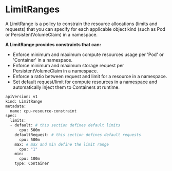 # LimitRanges
A LimitRange is a policy to constrain the resource allocations (limits and requests) that you can specify for each applicable object kind (such as Pod or PersistentVolumeClaim) in a namespace.

**A LimitRange provides constraints that can:**

- Enforce minimum and maximum compute resources usage per 'Pod' or 'Container' in a namespace.
- Enforce minimum and maximum storage request per PersistentVolumeClaim in a namespace.
- Enforce a ratio between request and limit for a resource in a namespace.
- Set default request/limit for compute resources in a namespace and automatically inject them to Containers at runtime.

```sh
apiVersion: v1
kind: LimitRange
metadata:
  name: cpu-resource-constraint
spec:
  limits:
  - default: # this section defines default limits
      cpu: 500m
    defaultRequest: # this section defines default requests
      cpu: 500m
    max: # max and min define the limit range
      cpu: "1"
    min:
      cpu: 100m
    type: Container

```
